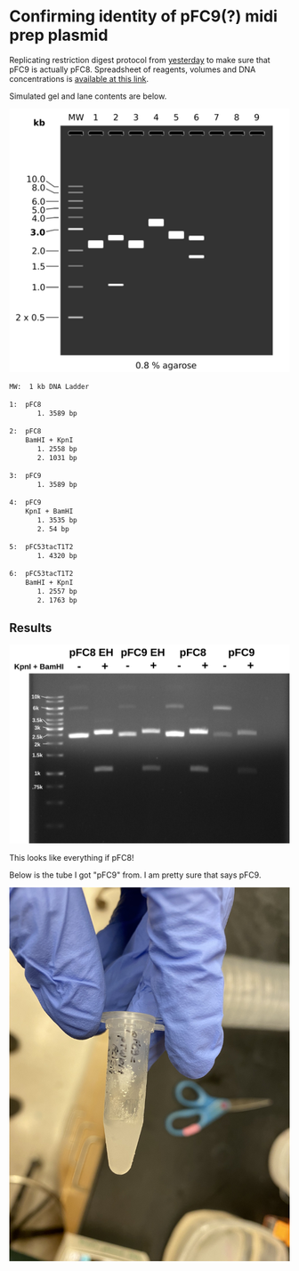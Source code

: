 # Confirming identity of pFC9(?) midi prep plasmid

Replicating restriction digest protocol from [yesterday](5_7-26-21.md)
to make sure that pFC9 is actually pFC8. Spreadsheet of reagents, volumes
and DNA concentrations is [available at this link](https://docs.google.com/spreadsheets/d/1TSMWX3cN_CJO4ygUxHQ6MJX4J-_2AXtZk6WVvlGa3e4/edit?usp=sharing).

Simulated gel and lane contents are below.

![](images/Gel_Image_pFC8-9-53-BamHI-KpnI-digest.png)

```
MW:  1 kb DNA Ladder

1:  pFC8
       1. 3589 bp

2:  pFC8
    BamHI + KpnI
       1. 2558 bp
       2. 1031 bp

3:  pFC9
       1. 3589 bp

4:  pFC9
    KpnI + BamHI
       1. 3535 bp
       2. 54 bp

5:  pFC53tacT1T2
       1. 4320 bp

6:  pFC53tacT1T2
    BamHI + KpnI
       1. 2557 bp
       2. 1763 bp
```

## Results

![](images/pFC8-9-midi-pFC8-9-stock-kpnI-bamhi-digest-labeled.png)

This looks like everything if pFC8!

Below is the tube I got "pFC9" from. I am pretty sure that says pFC9.

![](images/IMG-4815.jpg)